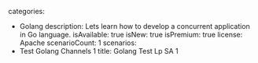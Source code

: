 categories:
  - Golang
description: Lets learn how to develop a concurrent application in Go language.
isAvailable: true
isNew: true
isPremium: true
license: Apache
scenarioCount: 1
scenarios:
  - Test Golang Channels 1
title: Golang Test Lp SA 1
